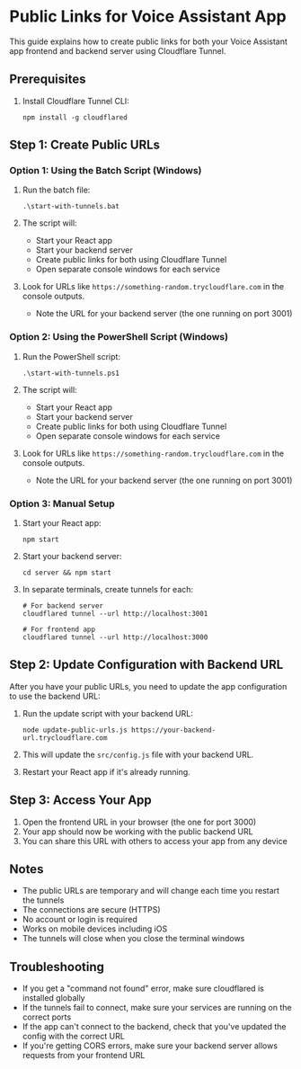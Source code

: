 # Public Links for Voice Assistant App

This guide explains how to create public links for both your Voice Assistant app frontend and backend server using Cloudflare Tunnel.

## Prerequisites

1. Install Cloudflare Tunnel CLI:
   ```
   npm install -g cloudflared
   ```

## Step 1: Create Public URLs

### Option 1: Using the Batch Script (Windows)

1. Run the batch file:
   ```
   .\start-with-tunnels.bat
   ```

2. The script will:
   - Start your React app
   - Start your backend server
   - Create public links for both using Cloudflare Tunnel
   - Open separate console windows for each service

3. Look for URLs like `https://something-random.trycloudflare.com` in the console outputs.
   - Note the URL for your backend server (the one running on port 3001)

### Option 2: Using the PowerShell Script (Windows)

1. Run the PowerShell script:
   ```
   .\start-with-tunnels.ps1
   ```

2. The script will:
   - Start your React app
   - Start your backend server
   - Create public links for both using Cloudflare Tunnel
   - Open separate console windows for each service

3. Look for URLs like `https://something-random.trycloudflare.com` in the console outputs.
   - Note the URL for your backend server (the one running on port 3001)

### Option 3: Manual Setup

1. Start your React app:
   ```
   npm start
   ```

2. Start your backend server:
   ```
   cd server && npm start
   ```

3. In separate terminals, create tunnels for each:
   ```
   # For backend server
   cloudflared tunnel --url http://localhost:3001
   
   # For frontend app
   cloudflared tunnel --url http://localhost:3000
   ```

## Step 2: Update Configuration with Backend URL

After you have your public URLs, you need to update the app configuration to use the backend URL:

1. Run the update script with your backend URL:
   ```
   node update-public-urls.js https://your-backend-url.trycloudflare.com
   ```

2. This will update the `src/config.js` file with your backend URL.

3. Restart your React app if it's already running.

## Step 3: Access Your App

1. Open the frontend URL in your browser (the one for port 3000)
2. Your app should now be working with the public backend URL
3. You can share this URL with others to access your app from any device

## Notes

- The public URLs are temporary and will change each time you restart the tunnels
- The connections are secure (HTTPS)
- No account or login is required
- Works on mobile devices including iOS
- The tunnels will close when you close the terminal windows

## Troubleshooting

- If you get a "command not found" error, make sure cloudflared is installed globally
- If the tunnels fail to connect, make sure your services are running on the correct ports
- If the app can't connect to the backend, check that you've updated the config with the correct URL
- If you're getting CORS errors, make sure your backend server allows requests from your frontend URL 